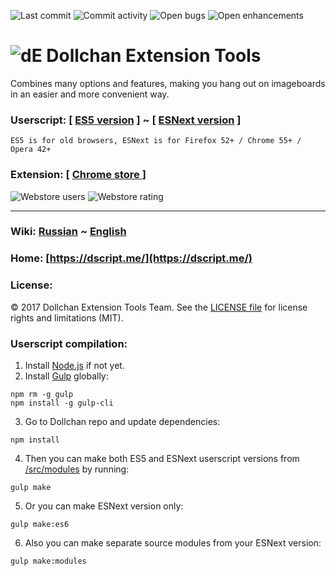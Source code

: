 ![Last commit](https://img.shields.io/github/last-commit/SthephanShinkufag/Dollchan-Extension-Tools.svg)
![Commit activity](https://img.shields.io/github/commit-activity/y/SthephanShinkufag/Dollchan-Extension-Tools.svg)
![Open bugs](https://img.shields.io/github/issues/SthephanShinkufag/Dollchan-Extension-Tools/bug.svg)
![Open enhancements](https://img.shields.io/github/issues/SthephanShinkufag/Dollchan-Extension-Tools/enhancement.svg)

# ![dE](https://raw.githubusercontent.com/SthephanShinkufag/Dollchan-Extension-Tools/master/extension/icons/logo-48.png) Dollchan Extension Tools

Combines many options and features, making you hang out on imageboards in an easier and more convenient way.

### Userscript: [ [ES5 version](https://raw.github.com/SthephanShinkufag/Dollchan-Extension-Tools/master/Dollchan_Extension_Tools.user.js) ] ~ [ [ESNext version](https://github.com/SthephanShinkufag/Dollchan-Extension-Tools/raw/master/src/Dollchan_Extension_Tools.es6.user.js) ]
`ES5 is for old browsers, ESNext is for Firefox 52+ / Chrome 55+ / Opera 42+`

### Extension: [ [ Chrome store ](https://chrome.google.com/webstore/detail/dollchan-extension-tools/ipnoalfffblkaodfmipjjgkfbgcfadad) ]
![Webstore users](https://img.shields.io/chrome-web-store/users/ipnoalfffblkaodfmipjjgkfbgcfadad.svg) ![Webstore rating](https://img.shields.io/chrome-web-store/rating/ipnoalfffblkaodfmipjjgkfbgcfadad.svg)

---
### Wiki: **[Russian](https://github.com/SthephanShinkufag/Dollchan-Extension-Tools/wiki)** ~ **[English](https://github.com/SthephanShinkufag/Dollchan-Extension-Tools/wiki/home-en)**

### Home: [https://dscript.me/](https://dscript.me/)

### License:

© 2017 Dollchan Extension Tools Team. See the [LICENSE file](https://github.com/SthephanShinkufag/Dollchan-Extension-Tools/blob/master/LICENSE) for license rights and limitations (MIT).

### Userscript compilation:

1. Install [Node.js](https://nodejs.org/) if not yet.
2. Install [Gulp](http://gulpjs.com/) globally:
```
npm rm -g gulp
npm install -g gulp-cli
```
3. Go to Dollchan repo and update dependencies:
```
npm install
```
4. Then you can make both ES5 and ESNext userscript versions from [/src/modules](https://github.com/SthephanShinkufag/Dollchan-Extension-Tools/tree/master/src/modules) by running:
```
gulp make
```
5. Or you can make ESNext version only:
```
gulp make:es6
```
6. Also you can make separate source modules from your ESNext version:
```
gulp make:modules
```


